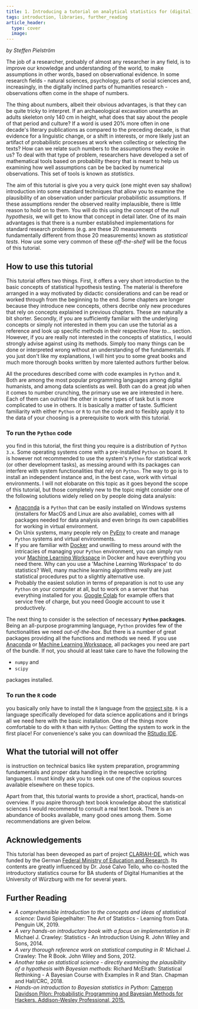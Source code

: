 ```yaml
---
title: 1. Introducing a tutorial on analytical statistics for (digital) humanists
tags: introduction, libraries, further_reading
article_header:
  type: cover
  image:
---
```


*by Steffen Pielström*

The job of a researcher, probably of almost any researcher in any field, is to improve our knowledge and understanding of the world, to make assumptions in other words, based on observational evidence. In some research fields - natural sciences, psychology, parts of social sciences and, increasingly, in the digitally inclined parts of humanities research - observations often come in the shape of numbers. 

The thing about numbers, albeit their obvious advantages, is that they can be quite tricky to interpret. If an archaeological excavation unearths an adults skeleton only 140 cm in height, what does that say about the people of that period and culture? If a word is used 20% more often in one decade's literary publications as compared to the preceding decade, is that evidence for a linguistic change, or a shift in interests, or more likely just an artifact of probabilistic processes at work when collecting or selecting the texts? How can we relate such numbers to the assumptions they evoke in us? To deal with that type of problem, researchers have developed a set of mathematical tools based on probability theory that is meant to help us examining how well assumptions can be be backed by numerical observations. This set of tools is known as *statistics*.

The aim of this tutorial is give you a very quick (one might even say shallow) introduction into some standard techniques that allow you to examine the plausibility of an observation under particular probabilistic assumptions. If these assumptions render the observed reality implausible, there is little reason to hold on to them. You will do this using the concept of the *null hypothesis*, we will get to know that concept in detail later. One of its main advantages is that there is a number established implementations for standard research problems (e.g. are these 20 measurements fundamentally different from those 20 measurements) known as *statistical tests*. How use some very common of these *off-the-shelf* will be the focus of this tutorial. 



## How to use this tutorial
This tutorial offers two things. First, it offers a very short introduction to the basic concepts of statistical hypothesis testing. The material is therefore arranged in a way motivated by didactic considerations and can be read or worked through from the beginning to the end. Some chapters are longer because they introduce new concepts, others decribe only new procedures that rely on concepts explained in previous chapters. These are naturally a bit shorter. Secondly, if you are sufficiently familiar with the underlying concepts or simply not interested in them you can use the tutorial as a reference and look up specific methods in their respective *How to...* section. However, if you are really not interested in the concepts of statistics, I would strongly advise against using its methods. Simply too many things can be done or interpreted wrong without an understanding of the fundamentals. If you just don't like my explanations, I will hint you to some great books and much more thorough books written by more talented authors further below.

All the procedures described come with code examples in `Python` and `R`. Both are among the most popular programming languages among digital humanists, and among data scientists as well. Both can do a great job when it comes to number crunching, the primary use we are interested in here. Each of them can outrival the other in some types of task but is more complicated to use in others. It is basically a matter of taste. Sufficient familiarity with either `Python` or `R` to run the code and to flexibly apply it to the data of your choosing is a prerequisite to work with this tutorial.

### To run the `Python` code
you find in this tutorial, the first thing you require is a distribution of `Python 3.x`. Some operating systems come with a pre-installed `Python` on board. It is however not recommended to use the system's `Python` for statistical work (or other development tasks), as messing around with its packages can interfere with system functionalities that rely on `Python`. The way to go is to install an independent instance and, in the best case, work with virtual environments. I will not elobarate on this topic as it goes beyond the scope of this tutorial, but those completely new to the topic might consider one of the following solutions widely relied on by people doing data analysis:

- [Anaconda](https://www.anaconda.com/) is a `Python` that can be easily installed on Windows systems (installers for MacOS and Linux are also available), comes with all packages needed for data analysis and even brings its own capabilities for working in virtual environment. 
- On Unix systems, many people rely on [PyEnv](https://github.com/pyenv/pyenv) to create and manage `Python` systems and virtual environments.
- If you are familiar with [Docker](https://www.docker.com/) and unwilling to mess around with the intricacies of managing your `Python` environment, you can simply run your [Machine Learning Workspace](https://github.com/ml-tooling/ml-workspace) in Docker and have everything you need there. Why can you use a 'Machine Learning Workspace' to do statistics? Well, many machine learning algorithms really are just statistical procedures put to a slightly alternative use. 
- Probably the easiest solution in terms of preparation is not to use any `Python` on your computer at all, but to work on a server that has everything installed for you. [Google Colab](https://colab.research.google.com/notebooks/intro.ipynb) for example offers that service free of charge, but you need Google account to use it productively. 

The next thing to consider is the selection of necessary **`Python` packages**. Being an all-purpose programming language, `Python` provides few of the functionalities we need *out-of-the-box*. But there is a number of great packages providing all the functions and methods we need. If you use [Anaconda](https://www.anaconda.com/) or [Machine Learning Workspace](https://github.com/ml-tooling/ml-workspace), all packages you need are part of the bundle. If not, you should at least take care to have the following the 

- `numpy` and 
- `scipy` 

packages installed.

### To run the `R` code
you basically only have to install the `R` language from the [project site](https://cran.r-project.org/mirrors.html). `R` is a language specifically developed for data science applications and it brings all we need here with the basic installation. One of the things more comfortable to do with `R` than with `Python`: Getting the system to work in the first place! For convenience's sake you can download the [RStudio IDE](https://www.rstudio.com/).

## What the tutorial will not offer
is instruction on technical basics like system preparation, programming fundamentals and proper data handling in the respective scripting languages. I must kindly ask you to seek out one of the copious sources available elsewhere on these topics.

Apart from that, this tutorial wants to provide a short, practical, hands-on overview. If you aspire thorough text book knowledge about the statistical sciences I would recommend to consult a real text book. There is an abundance of books available, many good ones among them. Some recommendations are given below. 

## Acknowledgements
This tutorial has been deveoped as part of project [CLARIAH-DE](https://www.clariah.de/), which was funded by the German [Federal Ministry of Education and Research](https://www.bmbf.de/bmbf/en/home/home_node.html). Its contents are greatly influenced by Dr. José Calvo Tello, who co-hosted the introductory statistics course for BA students of Digital Humanities at the University of Würzburg with me for several years.

## Further Reading
- *A comprehensible introduction to the concepts and ideas of statistical science:* David Spiegelhalter: The Art of Statistics - Learning from Data. Penguin UK, 2019.
- *A very hands-on introductory book with a focus on implementation in R:* Michael J. Crawley: Statistics - An Introduction Using R. John Wiley and Sons, 2014.
- *A very thorough reference work on statistical computing in R:* Michael J. Crawley: The R Book. John Wiley and Sons, 2012.
- *Another take on statistical science - directly examining the plausibility of a hypothesis with Bayesian methods:* Richard McElrath: Statistical Rethinking - A Bayesian Course with Examples in R and Stan. Chapman and Hall/CRC, 2018.
- *Hands-on introduction to Bayesian statistics in Python:* [Cameron Davidson Pilon: Probabilistic Programming and Bayesian Methods for Hackers. Addison-Wesley Professional, 2015.](https://camdavidsonpilon.github.io/Probabilistic-Programming-and-Bayesian-Methods-for-Hackers/)
